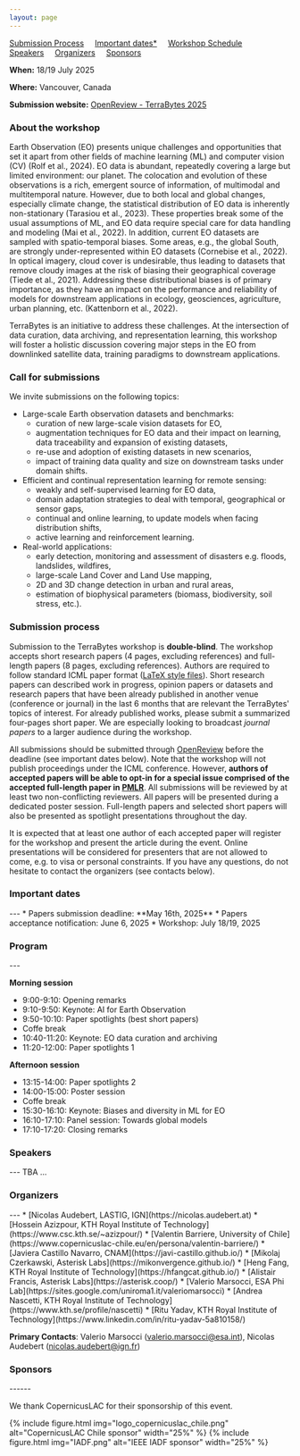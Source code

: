 ```yaml
---
layout: page
---
```


<div class="buttons" id="sticky-nav">
  <a class="button btn btn-primary" href="#call-for-submissions">Submission Process</a>&nbsp;&nbsp;&nbsp;&nbsp;
  <a class="button btn btn-warning" href="#dates">Important dates*</a>&nbsp;&nbsp;&nbsp;&nbsp;
  <a class="button btn btn-secondary" href="#schedule">Workshop Schedule</a>&nbsp;&nbsp;&nbsp;&nbsp;
  <a class="button btn btn-info" href="#speakers">Speakers</a>&nbsp;&nbsp;&nbsp;&nbsp;
  <a class="button btn btn-light" href="#organizers">Organizers</a>&nbsp;&nbsp;&nbsp;&nbsp;
  <a class="button btn btn-dark" href="#sponsors">Sponsors</a>
</div>

**When:** 18/19 July 2025

**Where:** Vancouver, Canada

**Submission website:** [OpenReview - TerraBytes 2025](https://openreview.net/group?id=ICML.cc/2025/Workshop/TerraBytes)

### About the workshop

Earth Observation (EO) presents unique challenges and opportunities that set it apart from other fields of machine learning
(ML) and computer vision (CV) (Rolf et al., 2024). EO data is abundant, repeatedly covering a large but limited environment:
our planet. The colocation and evolution of these observations is a rich, emergent source of information, of multimodal and
multitemporal nature. However, due to both local and global changes, especially climate change, the statistical distribution
of EO data is inherently non-stationary (Tarasiou et al., 2023). These properties break some of the usual assumptions of
ML, and EO data require special care for data handling and modeling (Mai et al., 2022). In addition, current EO datasets
are sampled with spatio-temporal biases. Some areas, e.g., the global South, are strongly under-represented within EO
datasets (Cornebise et al., 2022). In optical imagery, cloud cover is undesirable, thus leading to datasets that remove cloudy
images at the risk of biasing their geographical coverage (Tiede et al., 2021). Addressing these distributional biases is of
primary importance, as they have an impact on the performance and reliability of models for downstream applications in
ecology, geosciences, agriculture, urban planning, etc. (Kattenborn et al., 2022).

TerraBytes is an initiative to address these challenges. At the intersection of data curation, data archiving, and representation learning, this workshop will
foster a holistic discussion covering major steps in the EO from downlinked satellite data, training paradigms to downstream applications. 

<h3 id="call-for-submissions">Call for submissions</h3>

We invite submissions on the following topics:

* Large-scale Earth observation datasets and benchmarks:
  - curation of new large-scale vision datasets for EO,
  - augmentation techniques for EO data and their impact on learning, data traceability and expansion of existing datasets,
  - re-use and adoption of existing datasets in new scenarios,
  - impact of training data quality and size on downstream tasks under domain shifts.
* Efficient and continual representation learning for remote sensing:
  - weakly and self-supervised learning for EO data,
  - domain adaptation strategies to deal with temporal, geographical or sensor gaps,
  - continual and online learning, to update models when facing distribution shifts,
  - active learning and reinforcement learning.
* Real-world applications:
  - early detection, monitoring and assessment of disasters e.g. floods, landslides, wildfires,
  - large-scale Land Cover and Land Use mapping,
  - 2D and 3D change detection in urban and rural areas,
  - estimation of biophysical parameters (biomass, biodiversity, soil stress, etc.).

<h3 id="submissions">Submission process</h3>

Submission to the TerraBytes workshop is **double-blind**. The workshop accepts short research papers (4 pages, excluding references) and full-length papers (8 pages, excluding references). Authors are required to follow standard ICML paper format ([LaTeX style files](https://media.icml.cc/Conferences/ICML2025/Styles/icml2025.zip)). Short research papers can described work in progress, opinion papers or  datasets and research papers that have been already published in another venue (conference or journal) in the last 6 months that are relevant the TerraBytes' topics of interest. For already published works, please submit a summarized four-pages short paper. We are especially looking to broadcast *journal papers* to a larger audience during the workshop.


All submissions should be submitted through [OpenReview](https://openreview.net/group?id=ICML.cc/2025/Workshop/TerraBytes) before the deadline (see important dates below). 
Note that the workshop will not publish proceedings under the ICML conference. However, **authors of accepted papers will be able to opt-in for a special issue comprised of the accepted full-length paper in [PMLR](https://proceedings.mlr.press/)**.
All submissions will be reviewed by at least two non-conflicting reviewers. All papers will be presented during a dedicated poster session. Full-length papers and selected short papers will also be presented as spotlight presentations throughout the day.

It is expected that at least one author of each accepted paper will register for the workshop and present the article during the event. Online presentations will be considered for presenters that are not allowed to come, e.g. to visa or personal constraints. If you have any questions, do not hesitate to contact the organizers (see contacts below).

<h3 id="dates">Important dates</h3>
---
* Papers submission deadline: **May 16th, 2025**
* Papers acceptance notification: June 6, 2025
* Workshop: July 18/19, 2025

<h3 id="schedule">Program</h3>
---

**Morning session**

* 9:00-9:10: Opening remarks
* 9:10-9:50: Keynote: AI for Earth Observation
* 9:50-10:10: Paper spotlights (best short papers)
* Coffe break
* 10:40-11:20: Keynote: EO data curation and archiving
* 11:20-12:00: Paper spotlights 1

**Afternoon session**

* 13:15-14:00: Paper spotlights 2
* 14:00-15:00: Poster session
* Coffe break
* 15:30-16:10: Keynote: Biases and diversity in ML for EO
* 16:10-17:10: Panel session: Towards global models
* 17:10-17:20: Closing remarks

<h3 id="speakers">Speakers</h3>
---
TBA ...

<h3 id="organizers">Organizers</h3>
---
* [Nicolas Audebert, LASTIG, IGN](https://nicolas.audebert.at)
* [Hossein Azizpour, KTH Royal Institute of Technology](https://www.csc.kth.se/~azizpour/)
* [Valentin Barriere, University of Chile](https://www.copernicuslac-chile.eu/en/persona/valentin-barriere/)
* [Javiera Castillo Navarro, CNAM](https://javi-castillo.github.io/)
* [Mikolaj Czerkawski, Asterisk Labs](https://mikonvergence.github.io/)
* [Heng Fang, KTH Royal Institute of Technology](https://hfangcat.github.io/)
* [Alistair Francis, Asterisk Labs](https://asterisk.coop/)
* [Valerio Marsocci, ESA Phi Lab](https://sites.google.com/uniroma1.it/valeriomarsocci)
* [Andrea Nascetti, KTH Royal Institute of Technology](https://www.kth.se/profile/nascetti)
* [Ritu Yadav, KTH Royal Institute of Technology](https://www.linkedin.com/in/ritu-yadav-5a810158/)

**Primary Contacts**: Valerio Marsocci (valerio.marsocci@esa.int), Nicolas Audebert (nicolas.audebert@ign.fr)

<h3 id="sponsors">Sponsors</h3>
------

We thank CopernicusLAC for their sponsorship of this event.

{% include figure.html img="logo_copernicuslac_chile.png" alt="CopernicusLAC Chile sponsor" width="25%" %}
{% include figure.html img="IADF.png" alt="IEEE IADF sponsor" width="25%" %}

